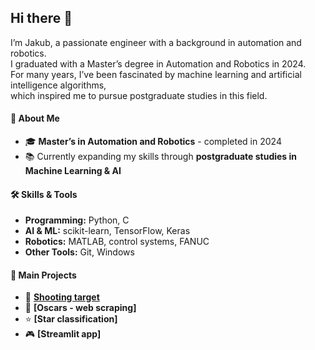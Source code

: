 ## Hi there 👋

I’m Jakub, a passionate engineer with a background in automation and robotics.  
I graduated with a Master’s degree in Automation and Robotics in 2024.  
For many years, I’ve been fascinated by machine learning and artificial intelligence algorithms,  
which inspired me to pursue postgraduate studies in this field.  

#### 🧔 About Me
- 🎓 **Master’s in Automation and Robotics** - completed in 2024  
- 📚 Currently expanding my skills through **postgraduate studies in Machine Learning & AI**

#### 🛠️ Skills & Tools
- **Programming:** Python, C
- **AI & ML:** scikit-learn, TensorFlow, Keras 
- **Robotics:** MATLAB, control systems, FANUC
- **Other Tools:** Git, Windows

#### 📂 Main Projects
- 🎯 **[Shooting target]()**
- 🥇 **[Oscars - web scraping]** 
- ⭐ **[Star classification]** 
- 🎮 **[Streamlit app]**



